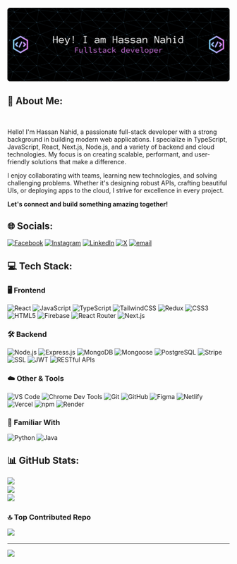 ![Header](./hassan-nahid-banner.png)


## 💫 About Me:
<br>

Hello! I'm Hassan Nahid, a passionate full-stack developer with a strong background in building modern web applications. I specialize in TypeScript, JavaScript, React, Next.js, Node.js, and a variety of backend and cloud technologies. My focus is on creating scalable, performant, and user-friendly solutions that make a difference.

I enjoy collaborating with teams, learning new technologies, and solving challenging problems. Whether it's designing robust APIs, crafting beautiful UIs, or deploying apps to the cloud, I strive for excellence in every project.

**Let's connect and build something amazing together!**


## 🌐 Socials:
[![Facebook](https://img.shields.io/badge/Facebook-%231877F2.svg?logo=Facebook&logoColor=white)](https://facebook.com/HassanNahid10) [![Instagram](https://img.shields.io/badge/Instagram-%23E4405F.svg?logo=Instagram&logoColor=white)](https://instagram.com/HassanNahid10) [![LinkedIn](https://img.shields.io/badge/LinkedIn-%230077B5.svg?logo=linkedin&logoColor=white)](https://linkedin.com/in/hassan-nahid) [![X](https://img.shields.io/badge/X-black.svg?logo=X&logoColor=white)](https://x.com/HassanNahid100) [![email](https://img.shields.io/badge/Email-D14836?logo=gmail&logoColor=white)](mailto:scientisthassannahid@gmail.com) 

## 💻 Tech Stack:

### 🖥️ Frontend
<p>
	<img src="https://img.shields.io/badge/React-%2320232a.svg?style=for-the-badge&logo=react&logoColor=%2361DAFB" alt="React"/>
	<img src="https://img.shields.io/badge/JavaScript-%23323330.svg?style=for-the-badge&logo=javascript&logoColor=%23F7DF1E" alt="JavaScript"/>
	<img src="https://img.shields.io/badge/TypeScript-%23007ACC.svg?style=for-the-badge&logo=typescript&logoColor=white" alt="TypeScript"/>
	<img src="https://img.shields.io/badge/TailwindCSS-%2338B2AC.svg?style=for-the-badge&logo=tailwind-css&logoColor=white" alt="TailwindCSS"/>
	<img src="https://img.shields.io/badge/Redux-%23764ABC.svg?style=for-the-badge&logo=redux&logoColor=white" alt="Redux"/>
	<img src="https://img.shields.io/badge/CSS3-%231572B6.svg?style=for-the-badge&logo=css3&logoColor=white" alt="CSS3"/>
	<img src="https://img.shields.io/badge/HTML5-%23E34F26.svg?style=for-the-badge&logo=html5&logoColor=white" alt="HTML5"/>
	<img src="https://img.shields.io/badge/Firebase-%23039BE5.svg?style=for-the-badge&logo=firebase" alt="Firebase"/>
	<img src="https://img.shields.io/badge/React_Router-%23CA4245.svg?style=for-the-badge&logo=react-router&logoColor=white" alt="React Router"/>
	<img src="https://img.shields.io/badge/Next.js-black?style=for-the-badge&logo=next.js&logoColor=white" alt="Next.js"/>
</p>

### 🛠️ Backend
<p>
	<img src="https://img.shields.io/badge/Node.js-6DA55F?style=for-the-badge&logo=node.js&logoColor=white" alt="Node.js"/>
	<img src="https://img.shields.io/badge/Express.js-%23404d59.svg?style=for-the-badge&logo=express&logoColor=%2361DAFB" alt="Express.js"/>
	<img src="https://img.shields.io/badge/MongoDB-%234ea94b.svg?style=for-the-badge&logo=mongodb&logoColor=white" alt="MongoDB"/>
	<img src="https://img.shields.io/badge/Mongoose-%23880000.svg?style=for-the-badge&logo=mongoose&logoColor=white" alt="Mongoose"/>
	<img src="https://img.shields.io/badge/PostgreSQL-%23316192.svg?style=for-the-badge&logo=postgresql&logoColor=white" alt="PostgreSQL"/>
	<img src="https://img.shields.io/badge/Stripe-635BFF.svg?style=for-the-badge&logo=stripe&logoColor=white" alt="Stripe"/>
	<img src="https://img.shields.io/badge/SSL-008000.svg?style=for-the-badge&logo=letsencrypt&logoColor=white" alt="SSL"/>
	<img src="https://img.shields.io/badge/JWT-black?style=for-the-badge&logo=jsonwebtokens&logoColor=white" alt="JWT"/>
	<img src="https://img.shields.io/badge/RESTful_APIs-005571.svg?style=for-the-badge" alt="RESTful APIs"/>
</p>

### ☁️ Other & Tools
<p>
	<img src="https://img.shields.io/badge/VS_Code-007ACC.svg?style=for-the-badge&logo=visual-studio-code&logoColor=white" alt="VS Code"/>
	<img src="https://img.shields.io/badge/Chrome_Dev_Tools-4285F4.svg?style=for-the-badge&logo=google-chrome&logoColor=white" alt="Chrome Dev Tools"/>
	<img src="https://img.shields.io/badge/Git-F05032.svg?style=for-the-badge&logo=git&logoColor=white" alt="Git"/>
	<img src="https://img.shields.io/badge/GitHub-181717.svg?style=for-the-badge&logo=github&logoColor=white" alt="GitHub"/>
	<img src="https://img.shields.io/badge/Figma-%23F24E1E.svg?style=for-the-badge&logo=figma&logoColor=white" alt="Figma"/>
	<img src="https://img.shields.io/badge/Netlify-%23000000.svg?style=for-the-badge&logo=netlify&logoColor=#00C7B7" alt="Netlify"/>
	<img src="https://img.shields.io/badge/Vercel-%23000000.svg?style=for-the-badge&logo=vercel&logoColor=white" alt="Vercel"/>
	<img src="https://img.shields.io/badge/npm-CB3837.svg?style=for-the-badge&logo=npm&logoColor=white" alt="npm"/>
	<img src="https://img.shields.io/badge/Render-%46E3B7.svg?style=for-the-badge&logo=render&logoColor=white" alt="Render"/>
</p>

### 🧩 Familiar With
<p>
	<img src="https://img.shields.io/badge/Python-3776AB.svg?style=for-the-badge&logo=python&logoColor=white" alt="Python"/>
	<img src="https://img.shields.io/badge/Java-007396.svg?style=for-the-badge&logo=java&logoColor=white" alt="Java"/>
</p>

## 📊 GitHub Stats:
![](https://github-readme-stats.vercel.app/api?username=hassan-nahid&theme=dark&hide_border=true&include_all_commits=true&count_private=true)<br/>
![](https://nirzak-streak-stats.vercel.app/?user=hassan-nahid&theme=dark&hide_border=false)<br/>
![](https://github-readme-stats.vercel.app/api/top-langs/?username=hassan-nahid&theme=dark&hide_border=false&include_all_commits=false&count_private=false&layout=compact)


### 🔝 Top Contributed Repo
![](https://github-contributor-stats.vercel.app/api?username=hassan-nahid&limit=5&theme=dark&combine_all_yearly_contributions=true)

---
[![](https://visitcount.itsvg.in/api?id=hassan-nahid&icon=0&color=0)](https://visitcount.itsvg.in)
